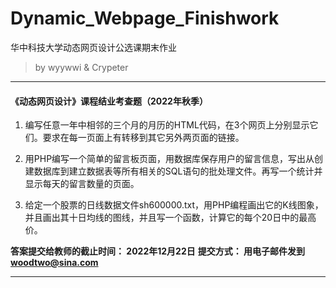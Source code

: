 # Dynamic_Webpage_Finishwork

华中科技大学动态网页设计公选课期末作业

> by wyywwi & Crypeter



---



#### 《动态网页设计》课程结业考查题（2022年秋季）



1. 编写任意一年中相邻的三个月的月历的HTML代码，在3个网页上分别显示它们。要求在每一页面上有转移到其它另外两页面的链接。

2. 用PHP编写一个简单的留言板页面，用数据库保存用户的留言信息，写出从创建数据库到建立数据表等所有相关的SQL语句的批处理文件。再写一个统计并显示每天的留言数量的页面。

3. 给定一个股票的日线数据文件sh600000.txt，用PHP编程画出它的K线图象，并且画出其十日均线的图线，并且写一个函数，计算它的每个20日中的最高价。



**答案提交给教师的截止时间：   2022年12月22日**
**提交方式：            用电子邮件发到    woodtwo@sina.com**



---

